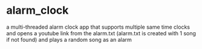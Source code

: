 # alarm_clock
a multi-threaded alarm clock app
that supports multiple same time clocks and opens a youtube link from the alarm.txt
(alarm.txt is created with 1 song if not found)
and plays a random song as an alarm
